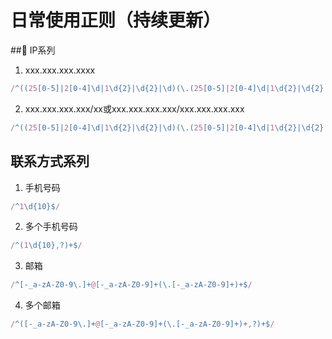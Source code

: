 # 日常使用正则（持续更新）
## IP系列
1. xxx.xxx.xxx.xxxx 
```js
/^((25[0-5]|2[0-4]\d|1\d{2}|\d{2}|\d)(\.(25[0-5]|2[0-4]\d|1\d{2}|\d{2}|\d)){3}$/g
```
2. xxx.xxx.xxx.xxx/xx或xxx.xxx.xxx.xxx/xxx.xxx.xxx.xxx
```js
/^((25[0-5]|2[0-4]\d|1\d{2}|\d{2}|\d)(\.(25[0-5]|2[0-4]\d|1\d{2}|\d{2}|\d)){3}\/\d{1,2})$|^((25[0-5]|2[0-4]\d|1\d{2}|\d{2}|\d)(\.(25[0-5]|2[0-4]\d|1\d{2}|\d{2}|\d)){3}\/(25[0-5]|2[0-4]\d|1\d{2}|\d{2}|\d)(\.(25[0-5]|2[0-4]\d|1\d{2}|\d{2}|\d)){3})$/g
```
## 联系方式系列 
1. 手机号码
```js
/^1\d{10}$/
```
2. 多个手机号码 
```js
/^(1\d{10},?)+$/
```
3. 邮箱
```js
/^[-_a-zA-Z0-9\.]+@[-_a-zA-Z0-9]+(\.[-_a-zA-Z0-9]+)+$/
```
4. 多个邮箱
```js
/^([-_a-zA-Z0-9\.]+@[-_a-zA-Z0-9]+(\.[-_a-zA-Z0-9]+)+,?)+$/
```